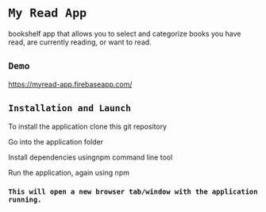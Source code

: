 # `My Read App`
bookshelf app that allows you to select and categorize books you have read, are currently reading, or want to read.

## `Demo`
https://myread-app.firebaseapp.com/

## `Installation and Launch`
To install the application clone this git repository

Go into the application folder

Install dependencies usingnpm command line tool

Run the application, again using npm

### `This will open a new browser tab/window with the application running.`